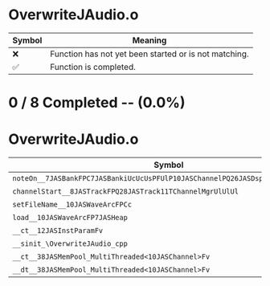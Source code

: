 # OverwriteJAudio.o
| Symbol | Meaning 
| ------------- | ------------- 
| :x: | Function has not yet been started or is not matching. 
| :white_check_mark: | Function is completed. 


# 0 / 8 Completed -- (0.0%)
# OverwriteJAudio.o
| Symbol | Decompiled? |
| ------------- | ------------- |
| `noteOn__7JASBankFPC7JASBankiUcUcUsPFUlP10JASChannelPQ26JASDsp8TChannelPv_vPv` | :x: |
| `channelStart__8JASTrackFPQ28JASTrack11TChannelMgrUlUlUl` | :x: |
| `setFileName__10JASWaveArcFPCc` | :x: |
| `load__10JASWaveArcFP7JASHeap` | :x: |
| `__ct__12JASInstParamFv` | :x: |
| `__sinit_\OverwriteJAudio_cpp` | :x: |
| `__ct__38JASMemPool_MultiThreaded<10JASChannel>Fv` | :x: |
| `__dt__38JASMemPool_MultiThreaded<10JASChannel>Fv` | :x: |

